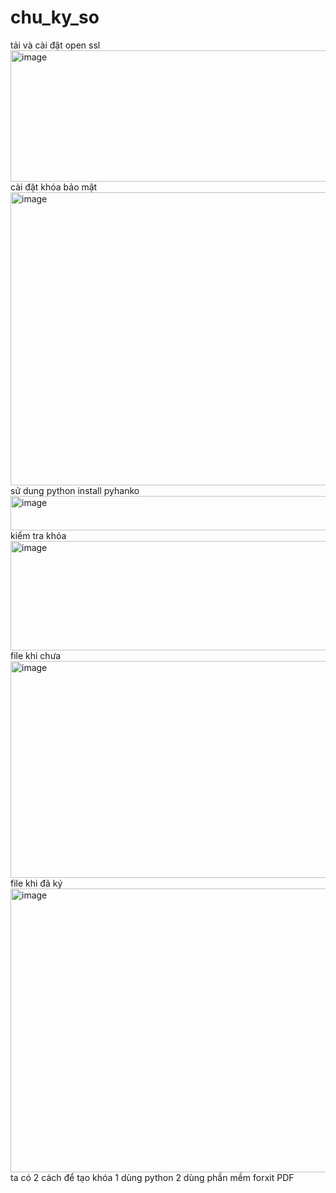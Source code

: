 # chu_ky_so
tải và cài đặt open ssl 
<img width="904" height="210" alt="image" src="https://github.com/user-attachments/assets/71bce2f6-91e6-447c-9b63-76e768f577f0" />
cài đặt khóa bảo mật 
<img width="1073" height="469" alt="image" src="https://github.com/user-attachments/assets/dd3182b5-f4c6-4364-8769-a59b50bee55f" />
sử dung python 
install pyhanko 
<img width="953" height="55" alt="image" src="https://github.com/user-attachments/assets/a4ec1157-a1eb-49d2-a6d8-9d66373dbd4e" />
kiểm tra khóa
<img width="1070" height="175" alt="image" src="https://github.com/user-attachments/assets/1dddd488-3874-4cde-b3e1-00bbc5a0797a" />
file khi chưa 
<img width="923" height="347" alt="image" src="https://github.com/user-attachments/assets/68d95207-42ea-44fe-baea-dae93e26ebd3" />
file khi đã ký 
<img width="1123" height="454" alt="image" src="https://github.com/user-attachments/assets/560fcadf-a436-42e7-9873-7ce03af3a774" />
ta có 2 cách để tạo khóa
1 dùng python
2 dùng phần mềm forxit PDF
